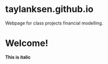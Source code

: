 # taylanksen.github.io
Webpage for class projects financial modelling.

# Welcome!

**This is italic**
